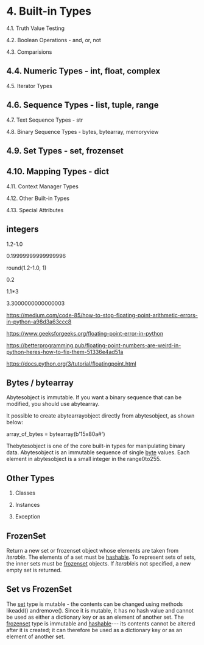 # 4. Built-in Types

4.1. Truth Value Testing

4.2. Boolean Operations - and, or, not

4.3. Comparisions

## 4.4. Numeric Types - int, float, complex

4.5. Iterator Types

## 4.6. Sequence Types - list, tuple, range

4.7. Text Sequence Types - str

4.8. Binary Sequence Types - bytes, bytearray, memoryview

## 4.9. Set Types - set, frozenset

## 4.10. Mapping Types - dict

4.11. Context Manager Types

4.12. Other Built-in Types

4.13. Special Attributes

## integers

1.2-1.0

0.19999999999999996

round(1.2-1.0, 1)

0.2

1.1*3

3.3000000000000003

<https://medium.com/code-85/how-to-stop-floating-point-arithmetic-errors-in-python-a98d3a63ccc8>

<https://www.geeksforgeeks.org/floating-point-error-in-python>

<https://betterprogramming.pub/floating-point-numbers-are-weird-in-python-heres-how-to-fix-them-51336e4ad51a>

<https://docs.python.org/3/tutorial/floatingpoint.html>

## Bytes / bytearray

Abytesobject is immutable. If you want a binary sequence that can be modified, you should use abytearray.

It possible to create abytearrayobject directly from abytesobject, as shown below:

array_of_bytes = bytearray(b'15x80a#')

Thebytesobject is one of the core built-in types for manipulating binary data. Abytesobject is an immutable sequence of single [byte](https://en.wikipedia.org/wiki/Byte) values. Each element in abytesobject is a small integer in the range0to255.

## Other Types

1. Classes

2. Instances

3. Exception

## FrozenSet

Return a new set or frozenset object whose elements are taken from *iterable*. The elements of a set must be [hashable](https://docs.python.org/3/glossary.html#term-hashable). To represent sets of sets, the inner sets must be [frozenset](https://docs.python.org/3/library/stdtypes.html#frozenset) objects. If *iterable*is not specified, a new empty set is returned.

## Set vs FrozenSet

The [set](https://docs.python.org/3/library/stdtypes.html#set) type is mutable - the contents can be changed using methods likeadd() andremove(). Since it is mutable, it has no hash value and cannot be used as either a dictionary key or as an element of another set. The [frozenset](https://docs.python.org/3/library/stdtypes.html#frozenset) type is immutable and [hashable](https://docs.python.org/3/glossary.html#term-hashable)--- its contents cannot be altered after it is created; it can therefore be used as a dictionary key or as an element of another set.
